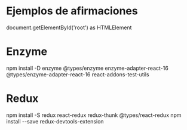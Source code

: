 # Ejemplos de afirmaciones

document.getElementById('root') as HTMLElement

# Enzyme

npm install -D enzyme @types/enzyme enzyme-adapter-react-16 @types/enzyme-adapter-react-16 react-addons-test-utils

# Redux

npm install -S redux react-redux redux-thunk @types/react-redux
npm install --save redux-devtools-extension